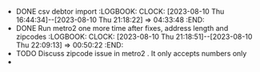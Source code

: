 - DONE csv debtor import
  :LOGBOOK:
  CLOCK: [2023-08-10 Thu 16:44:34]--[2023-08-10 Thu 21:18:22] =>  04:33:48
  :END:
- DONE Run metro2 one more time after fixes, address length and zipcodes
  :LOGBOOK:
  CLOCK: [2023-08-10 Thu 21:18:51]--[2023-08-10 Thu 22:09:13] =>  00:50:22
  :END:
- TODO Discuss zipcode issue in metro2 . It only accepts numbers only
-